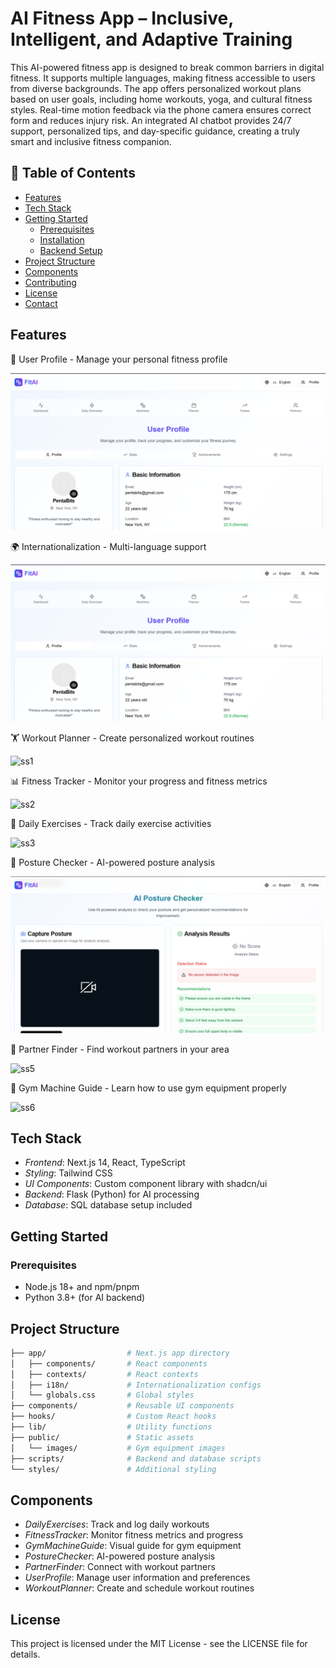 #  AI Fitness App – Inclusive, Intelligent, and Adaptive Training
This AI-powered fitness app is designed to break common barriers in digital fitness. It supports multiple languages, making fitness accessible to users from diverse backgrounds. The app offers personalized workout plans based on user goals, including home workouts, yoga, and cultural fitness styles. Real-time motion feedback via the phone camera ensures correct form and reduces injury risk. An integrated AI chatbot provides 24/7 support, personalized tips, and day-specific guidance, creating a truly smart and inclusive fitness companion.



## 📑 Table of Contents

- [Features](#features)
- [Tech Stack](#tech-stack)
- [Getting Started](#getting-started)
  - [Prerequisites](#prerequisites)
  - [Installation](#installation)
  - [Backend Setup](#backend-setup)
- [Project Structure](#project-structure)
- [Components](#components)
- [Contributing](#contributing)
- [License](#license)
- [Contact](#contact)

## Features

👤 User Profile - Manage your personal fitness profile  

![ss7](https://github.com/NISHANT-GUPTA1/Fitness_Health_Monitoring_AI/blob/289d9f6fcee79ae83ff904cc67a3f4a7c2a630c8/public/images/Screenshot%202025-07-06%20174307.png)


🌍 Internationalization - Multi-language support  

![ss8](https://github.com/NISHANT-GUPTA1/Fitness_Health_Monitoring_AI/blob/3c4e748ed0c7d61dd5b09ea0b823de45759ca728/public/images/image.png)

🏋 Workout Planner - Create personalized workout routines  

![ss1](https://github.com/user-attachments/assets/da0e9c58-91f3-4f1b-97b6-69ec4ff9416d)


📊 Fitness Tracker - Monitor your progress and fitness metrics  

![ss2](https://github.com/user-attachments/assets/e166a4fd-1d47-4da4-b742-0bd77d56b24b)

🏃 Daily Exercises - Track daily exercise activities 

![ss3](https://github.com/user-attachments/assets/3ce409fb-0782-452e-b868-4bc5a216d948)

🧘 Posture Checker - AI-powered posture analysis  

![ss4](https://github.com/NISHANT-GUPTA1/Fitness_Health_Monitoring_AI/blob/61ee8096585d7e0e437a656cb8fc4656fb4f00a2/public/images/Screenshot%202025-07-06%20174603.png)

🤝 Partner Finder - Find workout partners in your area  

![ss5](https://github.com/user-attachments/assets/c9e584f7-0699-47ff-88df-8cfda9a4e77f)

💪 Gym Machine Guide - Learn how to use gym equipment properly  

![ss6](https://github.com/user-attachments/assets/04bd67eb-d922-4181-a8d3-0f2aa4fd6bbb)


## Tech Stack

- *Frontend*: Next.js 14, React, TypeScript
- *Styling*: Tailwind CSS
- *UI Components*: Custom component library with shadcn/ui
- *Backend*: Flask (Python) for AI processing
- *Database*: SQL database setup included

## Getting Started

### Prerequisites

- Node.js 18+ and npm/pnpm
- Python 3.8+ (for AI backend)



## Project Structure

```bash
├── app/                  # Next.js app directory
│   ├── components/       # React components
│   ├── contexts/         # React contexts
│   ├── i18n/             # Internationalization configs
│   └── globals.css       # Global styles
├── components/           # Reusable UI components
├── hooks/                # Custom React hooks
├── lib/                  # Utility functions
├── public/               # Static assets
│   └── images/           # Gym equipment images
├── scripts/              # Backend and database scripts
└── styles/               # Additional styling
```


## Components

- *DailyExercises*: Track and log daily workouts
- *FitnessTracker*: Monitor fitness metrics and progress
- *GymMachineGuide*: Visual guide for gym equipment
- *PostureChecker*: AI-powered posture analysis
- *PartnerFinder*: Connect with workout partners
- *UserProfile*: Manage user information and preferences
- *WorkoutPlanner*: Create and schedule workout routines



## License

This project is licensed under the MIT License - see the LICENSE file for details.



